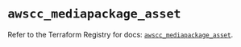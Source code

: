 # `awscc_mediapackage_asset`

Refer to the Terraform Registry for docs: [`awscc_mediapackage_asset`](https://registry.terraform.io/providers/hashicorp/awscc/0.70.0/docs/resources/mediapackage_asset).
